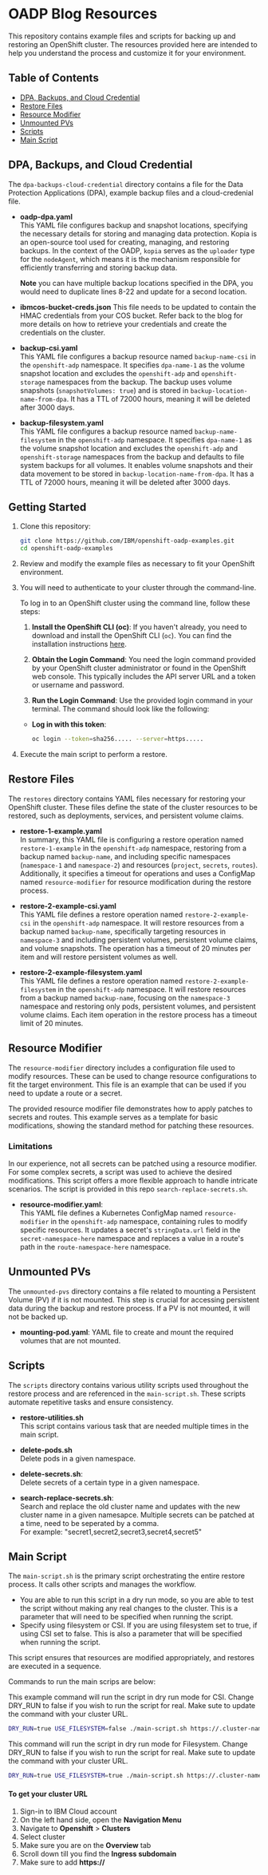# OADP Blog Resources

This repository contains example files and scripts for backing up and restoring an OpenShift cluster. The resources provided here are intended to help you understand the process and customize it for your environment.

## Table of Contents
* [DPA, Backups, and Cloud Credential](#dpa-backups-cloud-credential)
* [Restore Files](#restore-files)
* [Resource Modifier](#resource-modifier)
* [Unmounted PVs](#unmounted-pvs)
* [Scripts](#scripts)
* [Main Script](#main-script)

## DPA, Backups, and Cloud Credential

The `dpa-backups-cloud-credential` directory contains a file for the Data Protection Applications (DPA), example backup files and a cloud-credenial file.

- **oadp-dpa.yaml** <br>
This YAML file configures backup and snapshot locations, specifying the necessary details for storing and managing data protection. Kopia is an open-source tool used for creating, managing, and restoring backups. In the context of the OADP, `kopia` serves as the `uploader` type for the `nodeAgent`, which means it is the mechanism responsible for efficiently transferring and storing backup data.

    **Note** you can have multiple backup locations specified in the DPA, you would need to duplicate lines 8-22 and update for a second location.

- **ibmcos-bucket-creds.json**
This file needs to be updated to contain the HMAC credentials from your COS bucket. Refer back to the blog for more details on how to retrieve your credentials and create the credentials on the cluster. 

- **backup-csi.yaml** <br>
This YAML file configures a backup resource named `backup-name-csi` in the `openshift-adp` namespace. It specifies `dpa-name-1` as the volume snapshot location and excludes the `openshift-adp` and `openshift-storage` namespaces from the backup. The backup uses volume snapshots (`snapshotVolumes: true`) and is stored in `backup-location-name-from-dpa`. It has a TTL of 72000 hours, meaning it will be deleted after 3000 days.

- **backup-filesystem.yaml** <br>
This YAML file configures a backup resource named `backup-name-filesystem` in the `openshift-adp` namespace.  It specifies `dpa-name-1` as the volume snapshot location and excludes the `openshift-adp` and `openshift-storage` namespaces from the backup and defaults to file system backups for all volumes. It enables volume snapshots and their data movement to be stored in `backup-location-name-from-dpa`. It has a TTL of 72000 hours, meaning it will be deleted after 3000 days.


## Getting Started

1. Clone this repository:
   ```bash
   git clone https://github.com/IBM/openshift-oadp-examples.git
   cd openshift-oadp-examples
   ```

2. Review and modify the example files as necessary to fit your OpenShift environment.

3. You will need to authenticate to your cluster through the command-line. 

    To log in to an OpenShift cluster using the command line, follow these steps:

    1. **Install the OpenShift CLI (oc)**: If you haven't already, you need to download and install the OpenShift CLI (`oc`). You can find the installation instructions [here](https://docs.openshift.com/container-platform/4.11/cli_reference/openshift_cli/getting-started-cli.html).

    2. **Obtain the Login Command**: You need the login command provided by your OpenShift cluster administrator or found in the OpenShift web console. This typically includes the API server URL and a token or username and password.

    3. **Run the Login Command**: Use the provided login command in your terminal. The command should look like the following:

    - **Log in with this token**:
        ```sh
        oc login --token=sha256..... --server=https.....
        ```

4. Execute the main script to perform a restore.

## Restore Files

The `restores` directory contains YAML files necessary for restoring your OpenShift cluster. These files define the state of the cluster resources to be restored, such as deployments, services, and persistent volume claims.

- **restore-1-example.yaml** <br>
In summary, this YAML file is configuring a restore operation named `restore-1-example` in the `openshift-adp` namespace, restoring from a backup named `backup-name`, and including specific namespaces (`namespace-1` and `namespace-2`) and resources (`project`, `secrets`, `routes`). Additionally, it specifies a timeout for operations and uses a ConfigMap named `resource-modifier` for resource modification during the restore process.

- **restore-2-example-csi.yaml** <br>
This YAML file defines a restore operation named `restore-2-example-csi` in the `openshift-adp` namespace. It will restore resources from a backup named `backup-name`, specifically targeting resources in `namespace-3` and including persistent volumes, persistent volume claims, and volume snapshots. The operation has a timeout of 20 minutes per item and will restore persistent volumes as well.

- **restore-2-example-filesystem.yaml** <br>
This YAML file defines a restore operation named `restore-2-example-filesystem` in the `openshift-adp` namespace. It will restore resources from a backup named `backup-name`, focusing on the `namespace-3` namespace and restoring only pods, persistent volumes, and persistent volume claims. Each item operation in the restore process has a timeout limit of 20 minutes.

## Resource Modifier

The `resource-modifier` directory includes a configuration file used to modify resources. These can be used to change resource configurations to fit the target environment.
This file is an example that can be used if you need to update a route or a secret.

The provided resource modifier file demonstrates how to apply patches to secrets and routes. This example serves as a template for basic modifications, showing the standard method for patching these resources. 

### Limitations

In our experience, not all secrets can be patched using a resource modifier. For some complex secrets, a script was used to achieve the desired modifications. This script offers a more flexible approach to handle intricate scenarios. The script is provided in this repo `search-replace-secrets.sh`. 

- **resource-modifier.yaml**: <br>
This YAML file defines a Kubernetes ConfigMap named `resource-modifier` in the `openshift-adp` namespace, containing rules to modify specific resources. It updates a secret's `stringData.url` field in the `secret-namespace-here` namespace and replaces a value in a route's path in the `route-namespace-here` namespace.

## Unmounted PVs

The `unmounted-pvs` directory contains a file related to mounting a Persistent Volume (PV) if it is not mounted. This step is crucial for accessing persistent data during the backup and restore process. If a PV is not mounted, it will not be backed up. 

- **mounting-pod.yaml**: YAML file to create and mount the required volumes that are not mounted. 

## Scripts

The `scripts` directory contains various utility scripts used throughout the restore process and are referenced in the `main-script.sh`. These scripts automate repetitive tasks and ensure consistency.

- **restore-utilities.sh** <br> 
This script contains various task that are needed multiple times in the main script. 

- **delete-pods.sh** <br>
Delete pods in a given namespace.

- **delete-secrets.sh**: <br>
Delete secrets of a certain type in a given namespace.

- **search-replace-secrets.sh**: <br>
Search and replace the old cluster name and updates with the new cluster name in a given namesapce. Multiple secrets can be patched at a time, need to be seperated by a comma. <br>
For example: "secret1,secret2,secret3,secret4,secret5"


## Main Script

The `main-script.sh` is the primary script orchestrating the entire restore process. It calls other scripts and manages the workflow.

* You are able to run this script in a dry run mode, so you are able to test the script without making any real changes to the cluster. This is a parameter that will need to be specified when running the script.
* Specify using filesystem or CSI. If you are using filesystem set to true, if using CSI set to false. This is also a parameter that will be specified when running the script. 

This script ensures that resources are modified appropriately, and restores are executed in a sequence.

Commands to run the main scrips are below:<br>

This example command will run the script in dry run mode for CSI. Change DRY_RUN to false if you wish to run the script for real. Make sute to update the command with your cluster URL.
   ```bash
   DRY_RUN=true USE_FILESYSTEM=false ./main-script.sh https://.cluster-name-123b456bb0fc123456d8bb0dff2739ca-0000.us-east.containers.appdomain.cloud backup-name
   ```
This command will run the script in dry run mode for Filesystem. Change DRY_RUN to false if you wish to run the script for real. Make sute to update the command with your cluster URL.
   ```bash
   DRY_RUN=true USE_FILESYSTEM=true ./main-script.sh https://.cluster-name-123b456bb0fc123456d8bb0dff2739ca-0000.us-east.containers.appdomain.cloud backup-name
   ```
#### To get your cluster URL
1. Sign-in to IBM Cloud account
2. On the left hand side, open the **Navigation Menu**
3. Navigate to **Openshift** > **Clusters**
4. Select cluster
5. Make sure you are on the **Overview** tab
6. Scroll down till you find the **Ingress subdomain** 
7. Make sure to add **https://**
